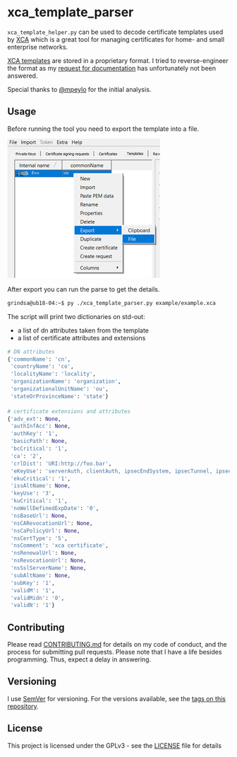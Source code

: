 <!-- markdownlint-disable  MD013 -->
# xca_template_parser

`xca_template_helper.py` can be used to decode certificate templates used by [XCA](https://github.com/chris2511/xca) which is a great tool for managing certificates for home- and small enterprise networks.

[XCA templates](https://www.hohnstaedt.de/xca/index.php/documentation/manual) are stored in a proprietary format. I tried to reverse-engineer the format as my [request for documentation](https://github.com/chris2511/xca/issues/197) has unfortunately not been answered.

Special thanks to [@mpeylo](https://github.com/mpeylo) for the initial analysis.

## Usage

Before running the tool you need to export the template into a file.

![xca-ca-list](xca.png)

After export you can run the parse to get the details.

```bash
grindsa@ub18-04:~$ py ./xca_template_parser.py example/example.xca
```

The script will print two dictionaries on std-out:

- a list of dn attributes taken from the template
- a list of certificate attributes and extensions

```python
# DN attributes
{'commonName': 'cn',
 'countryName': 'co',
 'localityName': 'locality',
 'organizationName': 'organization',
 'organizationalUnitName': 'ou',
 'stateOrProvinceName': 'state'}

# certificate extensions and attributes
{'adv_ext': None,
 'authInfAcc': None,
 'authKey': '1',
 'basicPath': None,
 'bcCritical': '1',
 'ca': '2',
 'crlDist': 'URI:http://foo.bar',
 'eKeyUse': 'serverAuth, clientAuth, ipsecEndSystem, ipsecTunnel, ipsecUser',
 'ekuCritical': '1',
 'issAltName': None,
 'keyUse': '3',
 'kuCritical': '1',
 'noWellDefinedExpDate': '0',
 'nsBaseUrl': None,
 'nsCARevocationUrl': None,
 'nsCaPolicyUrl': None,
 'nsCertType': '5',
 'nsComment': 'xca certificate',
 'nsRenewalUrl': None,
 'nsRevocationUrl': None,
 'nsSslServerName': None,
 'subAltName': None,
 'subKey': '1',
 'validM': '1',
 'validMidn': '0',
 'validN': '1'}
```

## Contributing

Please read [CONTRIBUTING.md](CONTRIBUTING.md) for details on my code of
conduct, and the process for submitting pull requests.
Please note that I have a life besides programming. Thus, expect a delay
in answering.

## Versioning

I use [SemVer](http://semver.org/) for versioning. For the versions available,
see the [tags on this repository](https://github.com/grindsa/xca_template_parser/tags).

## License

This project is licensed under the GPLv3 - see the [LICENSE](LICENSE) file for details
